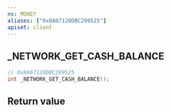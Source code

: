 ```yaml
---
ns: MONEY
aliases: ["0x8A67120DBC299525"]
apiset: client
---
```

## _NETWORK_GET_CASH_BALANCE

```c
// 0x8A67120DBC299525
int _NETWORK_GET_CASH_BALANCE();
```



## Return value